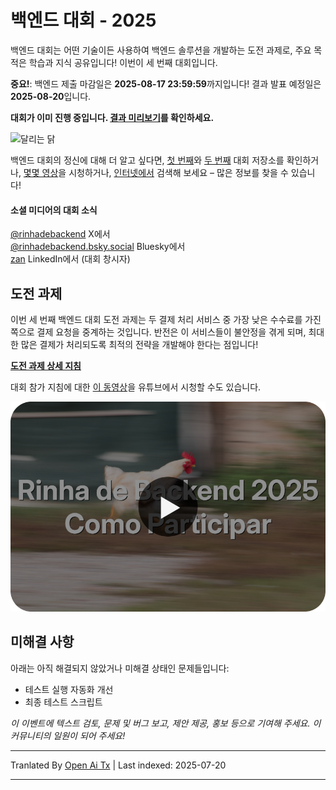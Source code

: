 # 백엔드 대회 - 2025

백엔드 대회는 어떤 기술이든 사용하여 백엔드 솔루션을 개발하는 도전 과제로, 주요 목적은 학습과 지식 공유입니다! 이번이 세 번째 대회입니다.

**중요!**: 백엔드 제출 마감일은 **2025-08-17 23:59:59**까지입니다! 결과 발표 예정일은 **2025-08-20**입니다.

**대회가 이미 진행 중입니다. [결과 미리보기](https://raw.githubusercontent.com/zanfranceschi/rinha-de-backend-2025/main/./PREVIA_RESULTADOS.md)를 확인하세요.**

![달리는 닭](https://raw.githubusercontent.com/zanfranceschi/rinha-de-backend-2025/main/./misc/imgs/header.jpg)

백엔드 대회의 정신에 대해 더 알고 싶다면, [첫 번째](https://github.com/zanfranceschi/rinha-de-backend-2023-q3)와 [두 번째](https://github.com/zanfranceschi/rinha-de-backend-2024-q1) 대회 저장소를 확인하거나, [몇몇 영상](https://www.youtube.com/results?search_query=rinha+de+backend)을 시청하거나, [인터넷에서](https://www.google.com/search?q=rinha+de+backend) 검색해 보세요 – 많은 정보를 찾을 수 있습니다!

#### 소셜 미디어의 대회 소식

[@rinhadebackend](https://x.com/rinhadebackend) X에서  
[@rinhadebackend.bsky.social](https://bsky.app/profile/rinhadebackend.bsky.social) Bluesky에서  
[zan](https://www.linkedin.com/in/francisco-zanfranceschi/) LinkedIn에서 (대회 창시자)

## 도전 과제  
이번 세 번째 백엔드 대회 도전 과제는 두 결제 처리 서비스 중 가장 낮은 수수료를 가진 쪽으로 결제 요청을 중계하는 것입니다. 반전은 이 서비스들이 불안정을 겪게 되며, 최대한 많은 결제가 처리되도록 최적의 전략을 개발해야 한다는 점입니다!

**[도전 과제 상세 지침](https://raw.githubusercontent.com/zanfranceschi/rinha-de-backend-2025/main/INSTRUCOES.md)**

대회 참가 지침에 대한 [이 동영상](https://www.youtube.com/watch?v=ldPkTtkJ86k)을 유튜브에서 시청할 수도 있습니다.

[![youtube](https://raw.githubusercontent.com/zanfranceschi/rinha-de-backend-2025/main/./misc/imgs/youtube-thumb.png)](https://www.youtube.com/watch?v=ldPkTtkJ86k)

## 미해결 사항

아래는 아직 해결되지 않았거나 미해결 상태인 문제들입니다:  
- 테스트 실행 자동화 개선  
- 최종 테스트 스크립트

*이 이벤트에 텍스트 검토, 문제 및 버그 보고, 제안 제공, 홍보 등으로 기여해 주세요. 이 커뮤니티의 일원이 되어 주세요!*




---


Tranlated By [Open Ai Tx](https://github.com/OpenAiTx/OpenAiTx) | Last indexed: 2025-07-20


---